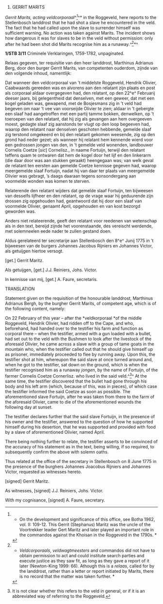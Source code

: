 1.  GERRIT MARITS

*Gerrit Marits, acting veldcorporaal*^*[^1]*^* in the Roggeveld, here
reports to the Stellenbosch landdrost that he had shot a slave he
encountered in the veld. The fact that he had called upon the slave to
surrender himself was sufficient warning. No action was taken against
Marits. The incident shows how dangerous it was for slaves to be in the
veld without permission: only after he had been shot did Marits
recognise him as a runaway.*^*[^2]*^

**1/STB 3/11** Criminele Verklaringen, 1759-1782, unpaginated.

Relaas gegeven, ter requisitie van den heer landdrost, Marthinus
Adrianus Berg, door den burger Gerrit Marits, van competenten ouderdom,
zijnde van den volgende inhoud, namentlijk:

Dat wanneer den veldcorporaal van ’t middelste Roggeveld, Hendrik
Olivier, Caabwaards gereeden was en alvorens aan den relatant zijn
plaats en post als corporaal aldaar overgegeven had, den relatant, op
den 22^e^ Februarij deeser jaars, bij gelegentheid dat denselven, met
een geweer, dat met een kogel geladen was, gewapend, met de Bosjesmans
zig in ’t veld had begeven om naar ’t vee van voorseijde Olivier te
zien; aldaar in ’t gebergte een slaaf had aangetroffen met een partij
tamme bokken, denwelken, op ’t toeroepen van den relatant, dat hij zig
als gevangen aan hem overgeeven moest, gedagte slaaf zig aanstonds ter
vlugt op den loop begeeven had, waarop den relatant naar denselven
geschoten hebbende, gemelde slaaf zig terstond omgekeerd en bij den
relatant gekomen weesende, zig op den grond had neder gezet; als wanneer
hij relatant hem kennende wierd voor een gedrossen jongen van den, in ’t
gemelde veld wonenden, landbouwer Cornelis Coetze \[*sic*\] Cornelisz.,
in naame Fortuijn, terwijl den relatant teffens quam te ontwaren dat hem
de kogel door het lijf en den linkerarm (die daar door was aan stukken
geraakt) heengegaan was; van welk geval de relatant ten eersten aan
gemelde Coetze kennisse gegeven had, waarop meergemelde slaaf Fortuijn,
nadat hij van daar ter plaats van meergemelde Olivier was gebragt, ’s
daags daaraan tegens sonsondergang aan voormelde wonden was komen te
sterven.

Relaterende den relatant wijders dat gemelde slaaf Fortuijn, ten
bijweesen van desselfs lijfheer en den relatant, op de vrage waar hij
geduurende zijn drossen zig opgehouden had, geantwoord dat hij door een
slaaf van voormelde Olivier, genaamt April, opgehouden en van kost
bezorgd geworden was.

Anders niet relateerende, geeft den relatant voor reedenen van
wetenschap als in den text, bereijd zijnde het voorenstaande, des
vereischt werdende, met solemneelen eede nader te zullen gestand doen.

Aldus gerelateerd ter secretarije aan Stellenbosch den 8^e^ Junij 1775
in ’t bijweesen van de burgers Johannes Jacobus Rijniers en Johannes
Victor, als getuijgen hiertoe versogt.

\[get.\] Gerrit Maritz.

Als getuijgen, \[get.\] J.J. Reiniers, Johs. Victor.

In kennisse van mij, \[get.\] A. Faure, secretaris.

TRANSLATION

Statement given on the requisition of the honourable landdrost,
Marthinus Adrianus Bergh, by the burgher Gerrit Marits, of competent
age, which is of the following content, namely:

On 22 February of this year – after the *veldkorporaal *of the middle
Roggeveld, Hendrik Olivier, had ridden off to the Cape, and who,
beforehand, had handed over to the testifier his farm and function as
corporal there – when the testifier, armed with a gun loaded with a
bullet, had set out to the veld with the Bushmen to look after the
livestock of the aforesaid Olivier, he came across a slave with a group
of tame goats in the mountain who, when the testifier called out that he
should give himself up as prisoner, immediately proceeded to flee by
running away. Upon this, the testifier shot at him, whereupon the said
slave at once turned around and, when he got to the testifier, sat down
on the ground, which is when the testifier recognised him as a runaway
*jongen*, by the name of Fortuijn, of the farmer Cornelis Coetze
Cornerlisz. who lived in the said veld.^[^3]^ At the same time, the
testifier discovered that the bullet had gone through his body and his
left arm (which, because of this, was in pieces), of which case the
testifier informed the said Coetze as soon as possible. The
aforementioned slave Fortuijn, after he was taken from there to the farm
of the aforesaid Olivier, came to die of the aforementioned wounds the
following day at sunset.

The testifier declares further that the said slave Fortuijn, in the
presence of his owner and the testifier, answered to the question of how
he supported himself during his desertion, that he was supported and
provided with food by a slave of aforementioned Olivier, named April.

There being nothing further to relate, the testifier asserts to be
convinced of the accuracy of his statement as in the text, being
willing, if so required, to subsequently confirm the above with solemn
oaths.

Thus related at the office of the secretary in Stellenbosch on 8 June
1775 in the presence of the burghers Johannes Joacobus Rijniers and
Johannes Victor, requested as witnesses hereto.

\[signed\] Gerrit Maritz.

As witnesses, \[signed\] J.J. Reiniers, Johs. Victor.

With my cognisance, \[signed\] A. Faure, secretary.

[^1]: * On the development and significance of this office, see Botha
    1962, vol. II: 109-12. This Gerrit (Stephanus) Maritz was the uncle
    of the Voortrekker leader Gert Maritz and later played an important
    role in the commandos against the Khoisan in the Roggeveld in the
    1790s. *

[^2]: * *Veldcorporaals*, *veldwagtmeesters* and commandos did not have
    to obtain permission to act and could institute search parties and
    execute justice as they saw fit, as long as they gave a report of it
    later (Newton-King 1999: 66). Athough this is a *relaas*, called for
    by the landdrost, rather than a letter or report initiated by
    Marits, there is no record that the matter was taken further. *

[^3]:  It is not clear whether this refers to the veld in general, or if
    it is an abbreviated way of referring to the Roggeveld.
